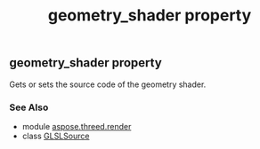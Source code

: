 ﻿---
title: geometry_shader property
second_title: Aspose.3D for Python via .NET API References
description: 
type: docs
weight: 60
url: /python-net/aspose.threed.render/glslsource/geometry_shader/
is_root: false
---

## geometry_shader property


Gets or sets the source code of the geometry shader.

### See Also
* module [aspose.threed.render](../../)
* class [GLSLSource](/3d/python-net/aspose.threed.render/glslsource)
